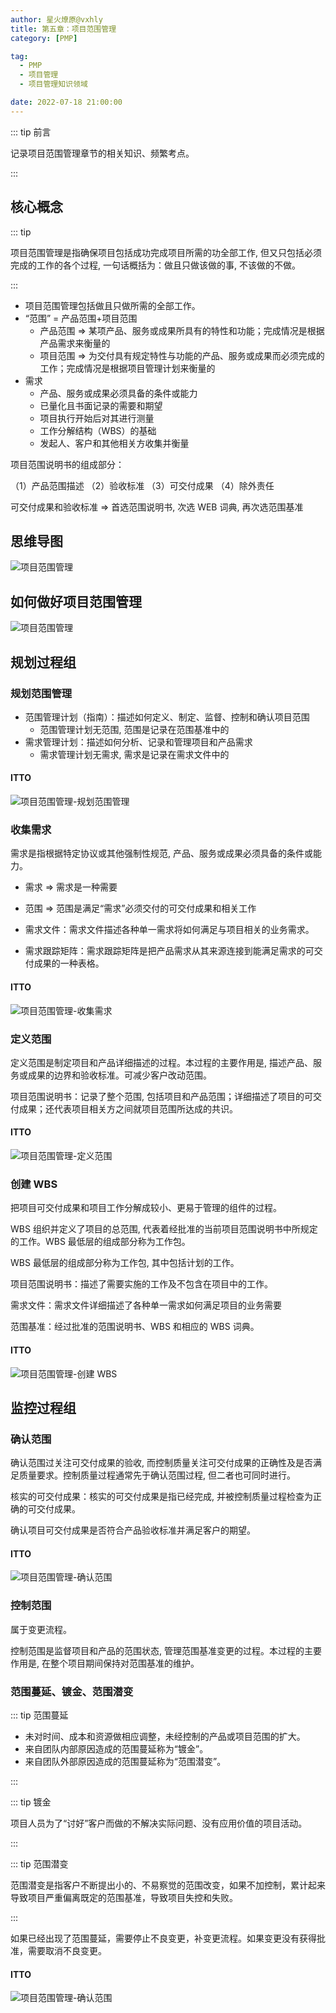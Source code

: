 ```yaml
---
author: 星火燎原@vxhly
title: 第五章：项目范围管理
category: [PMP]

tag:
  - PMP
  - 项目管理
  - 项目管理知识领域

date: 2022-07-18 21:00:00
---
```


::: tip 前言

记录项目范围管理章节的相关知识、频繁考点。

:::

<!-- more -->

## 核心概念

::: tip

项目范围管理是指确保项目包括成功完成项目所需的功全部工作, 但又只包括必须完成的工作的各个过程, 一句话概括为：做且只做该做的事,
不该做的不做。

:::

- 项目范围管理包括做且只做所需的全部工作。
- “范围” = 产品范围+项目范围
  - 产品范围 => 某项产品、服务或成果所具有的特性和功能；完成情况是根据产品需求来衡量的
  - 项目范围 => 为交付具有规定特性与功能的产品、服务或成果而必须完成的工作；完成情况是根据项目管理计划来衡量的
- 需求
  - 产品、服务或成果必须具备的条件或能力
  - 已量化且书面记录的需要和期望
  - 项目执行开始后对其进行测量
  - 工作分解结构（WBS）的基础
  - 发起人、客户和其他相关方收集并衡量

项目范围说明书的组成部分：

（1）产品范围描述
（2）验收标准
（3）可交付成果
（4）除外责任

可交付成果和验收标准 => 首选范围说明书, 次选 WEB 词典, 再次选范围基准

## 思维导图

![项目范围管理](/assets/project-scope-management.png)

## 如何做好项目范围管理

![项目范围管理](/assets/project-scope-management-0.png)

## 规划过程组

### 规划范围管理

- 范围管理计划（指南）：描述如何定义、制定、监督、控制和确认项目范围
  - 范围管理计划无范围, 范围是记录在范围基准中的
- 需求管理计划：描述如何分析、记录和管理项目和产品需求
  - 需求管理计划无需求, 需求是记录在需求文件中的

#### ITTO

![项目范围管理-规划范围管理](/assets/project-scope-management-1.png)

### 收集需求

需求是指根据特定协议或其他强制性规范, 产品、服务或成果必须具备的条件或能力。

- 需求 => 需求是一种需要
- 范围 => 范围是满足“需求”必须交付的可交付成果和相关工作

- 需求文件：需求文件描述各种单一需求将如何满足与项目相关的业务需求。
- 需求跟踪矩阵：需求跟踪矩阵是把产品需求从其来源连接到能满足需求的可交付成果的一种表格。

#### ITTO

![项目范围管理-收集需求](/assets/project-scope-management-2.png)

### 定义范围

定义范围是制定项目和产品详细描述的过程。本过程的主要作用是, 描述产品、服务或成果的边界和验收标准。可减少客户改动范围。

项目范围说明书：记录了整个范围, 包括项目和产品范围；详细描述了项目的可交付成果；还代表项目相关方之间就项目范围所达成的共识。

#### ITTO

![项目范围管理-定义范围](/assets/project-scope-management-3.png)

### 创建 WBS

把项目可交付成果和项目工作分解成较小、更易于管理的组件的过程。

WBS 组织并定义了项目的总范围, 代表着经批准的当前项目范围说明书中所规定的工作。WBS 最低层的组成部分称为工作包。

WBS 最低层的组成部分称为工作包, 其中包括计划的工作。

项目范围说明书：描述了需要实施的工作及不包含在项目中的工作。

需求文件：需求文件详细描述了各种单一需求如何满足项目的业务需要

范围基准：经过批准的范围说明书、WBS 和相应的 WBS 词典。

#### ITTO

![项目范围管理-创建 WBS](/assets/project-scope-management-4.png)

## 监控过程组

### 确认范围

确认范围过关注可交付成果的验收, 而控制质量关注可交付成果的正确性及是否满足质量要求。控制质量过程通常先于确认范围过程,
但二者也可同时进行。

核实的可交付成果：核实的可交付成果是指已经完成, 并被控制质量过程检查为正确的可交付成果。

确认项目可交付成果是否符合产品验收标准并满足客户的期望。

#### ITTO

![项目范围管理-确认范围](/assets/project-scope-management-5.png)

### 控制范围

属于变更流程。

控制范围是监督项目和产品的范围状态, 管理范围基准变更的过程。本过程的主要作用是, 在整个项目期间保持对范围基准的维护。

### 范围蔓延、镀金、范围潜变

::: tip 范围蔓延

- 未对时间、成本和资源做相应调整，未经控制的产品或项目范围的扩大。
- 来自团队内部原因造成的范围蔓延称为“镀金”。
- 来自团队外部原因造成的范围蔓延称为“范围潜变”。

:::

::: tip 镀金

项目人员为了“讨好”客户而做的不解决实际问题、没有应用价值的项目活动。

:::

::: tip 范围潜变

范围潜变是指客户不断提出小的、不易察觉的范围改变，如果不加控制，累计起来导致项目严重偏离既定的范围基准，导致项目失控和失败。

:::

如果已经出现了范围蔓延，需要停止不良变更，补变更流程。如果变更没有获得批准，需要取消不良变更。

#### ITTO

![项目范围管理-确认范围](/assets/project-scope-management-6.png)
